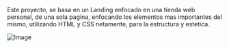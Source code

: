 Este proyecto, se basa en un Landing enfocado en una tienda web personal, de una sola pagina, enfocando los elementos mas importantes del mismo, utilizando HTML y CSS netamente, para la estructura y estetica.

![Image](https://github.com/user-attachments/assets/32b08e17-48c5-454a-a4c2-a70f6cd3702c)
